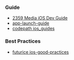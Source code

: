 ### Guide
* [2359 Media iOS Dev Guide](https://github.com/2359media/ios-dev-guide)
* [app-launch-guide](https://github.com/adamwulf/app-launch-guide)
* [codepath ios_guides](https://github.com/codepath/ios_guides)

### Best Practices
* [futurice ios-good-practices](https://github.com/futurice/ios-good-practices)
